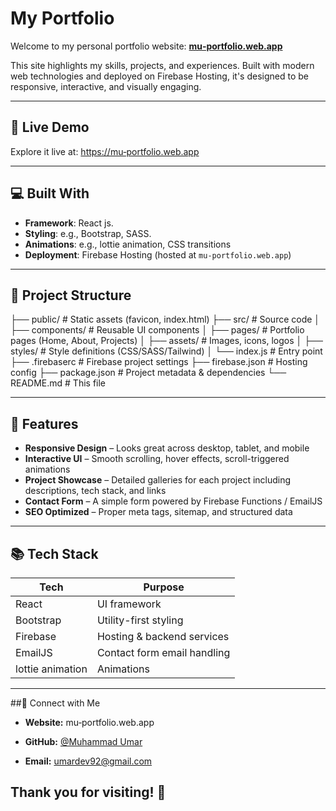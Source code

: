 # My Portfolio

Welcome to my personal portfolio website: **[mu‑portfolio.web.app](https://mu‑portfolio.web.app)**

This site highlights my skills, projects, and experiences. Built with modern web technologies and deployed on Firebase Hosting, it's designed to be responsive, interactive, and visually engaging.

---

## 🚀 Live Demo

Explore it live at: [https://mu‑portfolio.web.app](https://mu‑portfolio.web.app)

---

## 💻 Built With

- **Framework**: React js.  
- **Styling**: e.g., Bootstrap, SASS.  
- **Animations**: e.g., lottie animation, CSS transitions  
- **Deployment**: Firebase Hosting (hosted at `mu‑portfolio.web.app`)

---

## 📂 Project Structure

├── public/ # Static assets (favicon, index.html)
├── src/ # Source code
│ ├── components/ # Reusable UI components
│ ├── pages/ # Portfolio pages (Home, About, Projects)
│ ├── assets/ # Images, icons, logos
│ ├── styles/ # Style definitions (CSS/SASS/Tailwind)
│ └── index.js # Entry point
├── .firebaserc # Firebase project settings
├── firebase.json # Hosting config
├── package.json # Project metadata & dependencies
└── README.md # This file

---

## 🔧 Features

- **Responsive Design** – Looks great across desktop, tablet, and mobile
- **Interactive UI** – Smooth scrolling, hover effects, scroll-triggered animations
- **Project Showcase** – Detailed galleries for each project including descriptions, tech stack, and links
- **Contact Form** – A simple form powered by Firebase Functions / EmailJS
- **SEO Optimized** – Proper meta tags, sitemap, and structured data

---

## 📚 Tech Stack

| Tech             | Purpose                     |
| ------------     | --------------------------- |
| React            | UI framework                |
| Bootstrap        | Utility-first styling       |
| Firebase         | Hosting & backend services  |
| EmailJS          | Contact form email handling |
| lottie animation | Animations                  |

---

##🤝 Connect with Me

- **Website:** mu‑portfolio.web.app

- **GitHub:** [@Muhammad Umar](https://github.com/Umar-Raza)

- **Email:** umardev92@gmail.com

## Thank you for visiting! 🚀
